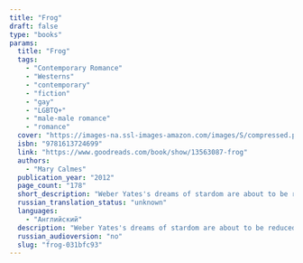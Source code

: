 ```yaml
---
title: "Frog"
draft: false
type: "books"
params:
  title: "Frog"
  tags:
    - "Contemporary Romance"
    - "Westerns"
    - "contemporary"
    - "fiction"
    - "gay"
    - "LGBTQ+"
    - "male-male romance"
    - "romance"
  cover: "https://images-na.ssl-images-amazon.com/images/S/compressed.photo.goodreads.com/books/1332881683i/13563087.jpg"
  isbn: "9781613724699"
  link: "https://www.goodreads.com/book/show/13563087-frog"
  authors:
    - "Mary Calmes"
  publication_year: "2012"
  page_count: "178"
  short_description: "Weber Yates's dreams of stardom are about to be reduced to a ranch hand's job in Texas, and his one relationship is with a guy so far out of his league he might as well be on the moon. Or at least..."
  russian_translation_status: "unknown"
  languages:
    - "Английский"
  description: "Weber Yates's dreams of stardom are about to be reduced to a ranch hand's job in Texas, and his one relationship is with a guy so far out of his league he might as well be on the moon. Or at least in San Francisco, where Weber stops to see him one last time before settling down to the humble, lonely life he figures a frog like him has coming.Cyrus Benning is a successful neurosurgeon, so details are never lost on him. He spotted the prince in a broken-down bull rider's clothing from day one. But watching Weber walk out on him keeps getting harder, and he's not sure how much more his heart can take. Now Cyrus has one last chance to prove to Weber that it's not Weber's job that makes him Cyrus's perfect man, it's Weber himself. With the help of his sister's newly broken family, he's ready to show Weber that the home the man's been searching for has always been right there, with him. Cyrus might have laid down an ultimatum once, but now it's turned into a vow-he's never going to let Weber out of his life again."
  russian_audioversion: "no"
  slug: "frog-031bfc93"
---
```

